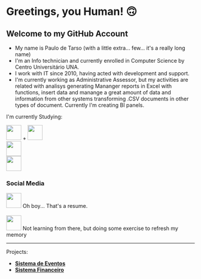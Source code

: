 <!--
**Cacotaku/Cacotaku** is a ✨ _special_ ✨ repository because its `README.md` (this file) appears on your GitHub profile.

Here are some ideas to get you started:

- 🔭 I’m currently working on ...
- 🌱 I’m currently learning ...
- 👯 I’m looking to collaborate on ...
- 🤔 I’m looking for help with ...
- 💬 Ask me about ...
- 📫 How to reach me: ...
- 😄 Pronouns: ...
- ⚡ Fun fact: ...
-->

# Greetings, you Human! :upside_down_face:

## Welcome to my GitHub Account

- My name is Paulo de Tarso (with a little extra... few... it's a really long name)
- I'm an Info technician and currently enrolled in Computer Science by Centro Universitário UNA.
- I work with IT since 2010, having acted with development and support.
- I'm currently working as Administrative Assessor, but my activities are related with analisys generating Mananger reports in Excel with functions, insert data and manange a great amount of data and information from other systems transforming .CSV documents in other types of document. Currently I'm creating BI panels. 

I'm currently Studying: 

<img loading="lazy" src="https://cdn.jsdelivr.net/gh/devicons/devicon/icons/java/java-original.svg" width="40" height="40"/> +  <img loading="lazy" src="https://images.icon-icons.com/2699/PNG/512/mysql_logo_icon_169941.png" width="40" height="40"/><BR>
<img loading="lazy" src="https://images.icon-icons.com/112/PNG/512/python_18894.png" width="40" height="40"/><BR>
<a href="http://google.com.au/" rel="some text" width="40" height="40"><img loading="lazy" src="https://upload.wikimedia.org/wikipedia/commons/c/cf/New_Power_BI_Logo.svg" width="40" height="40"/></a>

### Social Media
<a href="https://www.linkedin.com/in/paulo-de-tarso-oliveira-20286135/" rel="" width="40" height="40"><img loading="lazy" src="https://upload.wikimedia.org/wikipedia/commons/8/81/LinkedIn_icon.svg" width="40" height="40"/></a> Oh boy... That's a resume.
<BR>
<BR>
<a href="https://www.w3profile.com/Cacotaku/" rel="some text" width="40" height="40"><img loading="lazy" src="https://upload.wikimedia.org/wikipedia/commons/a/a0/W3Schools_logo.svg" width="40" height="40"/></a> Not learning from there, but doing some exercise to refresh my memory

---

Projects:

- **[Sistema de Eventos](https://github.com/Cacotaku/Sistema_Eventos)**
- **[Sistema Financeiro](https://github.com/Cacotaku/Financas)**
  
<!--

Acrescentar imagem em Markdown:

[![My Linkedin Perfil](https://upload.wikimedia.org/wikipedia/commons/8/81/LinkedIn_icon.svg 'My Linkedin Perfil')](https://www.linkedin.com/in/paulo-de-tarso-oliveira-20286135/)

-->

